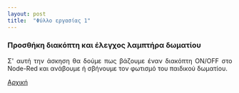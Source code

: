 ```yaml
---
layout: post
title:  "Φύλλο εργασίας 1"
---
```

<div style="text-align: justify;">
 <H3>Προσθήκη διακόπτη και έλεγχος λαμπτήρα δωματίου</H3>
 <p>Σ' αυτή την άσκηση θα δούμε πως βάζουμε έναν διακόπτη ON/OFF στο Node-Red και ανάβουμε ή σβήνουμε τον φωτισμό του παιδικού δωματίου.</p>
 <a href="{{ "./index.html" | relative_url }}">Αρχική</a>
</div>

